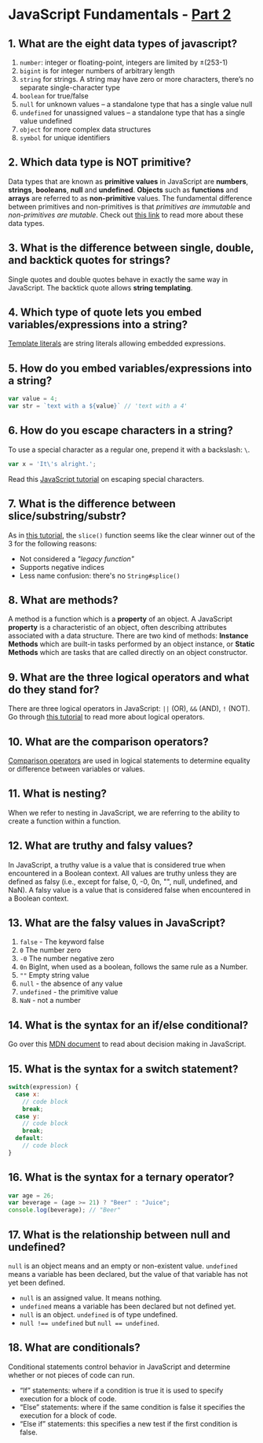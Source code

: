 # JavaScript Fundamentals - [Part 2](https://www.theodinproject.com/courses/foundations/lessons/fundamentals-part-2) 

## 1. What are the eight data types of javascript?
1. `number`: integer or floating-point, integers are limited by ±(253-1)
2. `bigint` is for integer numbers of arbitrary length
3. `string` for strings. A string may have zero or more characters, there’s no separate single-character type
4. `boolean` for true/false
5. `null` for unknown values – a standalone type that has a single value null
6. `undefined` for unassigned values – a standalone type that has a single value undefined
7. `object` for more complex data structures
8. `symbol` for unique identifiers

## 2. Which data type is NOT primitive?
Data types that are known as **primitive values** in JavaScript are **numbers**, **strings**, **booleans**, **null** and **undefined**. **Objects** such as **functions** and **arrays** are referred to as **non-primitive** values. The fundamental difference between primitives and non-primitives is that _primitives are immutable_ and _non-primitives are mutable_. Check out [this link](https://developer.mozilla.org/en-US/docs/Glossary/Primitive) to read more about these data types.

## 3. What is the difference between single, double, and backtick quotes for strings?
Single quotes and double quotes behave in exactly the same way in JavaScript.
The backtick quote allows **string templating**.

## 4. Which type of quote lets you embed variables/expressions into a string?
[Template literals](https://developer.mozilla.org/en-US/docs/Web/JavaScript/Reference/Template_literals) are string literals allowing embedded expressions.

## 5. How do you embed variables/expressions into a string?
```js
var value = 4;
var str = `text with a ${value}` // 'text with a 4'
```

## 6. How do you escape characters in a string?
To use a special character as a regular one, prepend it with a backslash: `\`.
```js
var x = 'It\'s alright.';
```
Read this [JavaScript tutorial](https://javascript.info/regexp-escaping#:~:text=As%20we%20may%20recall%2C%20regular,backslash%20is%20used%20for%20escaping.) on escaping special characters.

## 7. What is the difference between slice/substring/substr?
As in [this tutorial](https://masteringjs.io/tutorials/fundamentals/substring), the `slice()` function seems like the clear winner out of the 3 for the following reasons:
- Not considered a _"legacy function"_
- Supports negative indices
- Less name confusion: there's no `String#splice()`

## 8. What are methods?
A method is a function which is a **property** of an object. A JavaScript **property** is a characteristic of an object, often describing attributes associated with a data structure. There are two kind of methods: **Instance Methods** which are built-in tasks performed by an object instance, or **Static Methods** which are tasks that are called directly on an object constructor.

## 9. What are the three logical operators and what do they stand for?
There are three logical operators in JavaScript: `||` (OR), `&&` (AND), `!` (NOT). Go through [this tutorial](https://javascript.info/logical-operators#:~:text=There%20are%20three%20logical%20operators,also%20be%20of%20any%20type.) to read more about logical operators.

## 10. What are the comparison operators?
[Comparison operators](https://www.w3schools.com/js/js_comparisons.asp) are used in logical statements to determine equality or difference between variables or values.

## 11. What is nesting?
When we refer to nesting in JavaScript, we are referring to the ability to create a function within a function.

## 12. What are truthy and falsy values?
In JavaScript, a truthy value is a value that is considered true when encountered in a Boolean context. All values are truthy unless they are defined as falsy (i.e., except for false, 0, -0, 0n, "", null, undefined, and NaN). A falsy value is a value that is considered false when encountered in a Boolean context.

## 13. What are the falsy values in JavaScript?
1. `false` - The keyword false
2. `0`	The number zero
3. `-0`	The number negative zero
4. `0n`	BigInt, when used as a boolean, follows the same rule as a Number.
5. `""`	Empty string value
6. `null` - the absence of any value
7. `undefined` - the primitive value
8. `NaN` - not a number

## 14. What is the syntax for an if/else conditional?
Go over this [MDN document](https://developer.mozilla.org/en-US/docs/Learn/JavaScript/Building_blocks/conditionals) to read about decision making in JavaScript.

## 15. What is the syntax for a switch statement?
```js
switch(expression) {
  case x:
    // code block
    break;
  case y:
    // code block
    break;
  default:
    // code block
}
```
## 16. What is the syntax for a ternary operator?
```js
var age = 26;
var beverage = (age >= 21) ? "Beer" : "Juice";
console.log(beverage); // "Beer"
```

## 17. What is the relationship between null and undefined?
`null` is an object means and an empty or non-existent value. `undefined` means a variable has been declared, but the value of that variable has not yet been defined.
- `null` is an assigned value. It means nothing.
- `undefined` means a variable has been declared but not defined yet.
- `null` is an object. `undefined` is of type undefined.
- `null !== undefined` but `null == undefined`.

## 18. What are conditionals?
Conditional statements control behavior in JavaScript and determine whether or not pieces of code can run.
- “If” statements: where if a condition is true it is used to specify execution for a block of code.
- “Else” statements: where if the same condition is false it specifies the execution for a block of code.
- “Else if” statements: this specifies a new test if the first condition is false.
